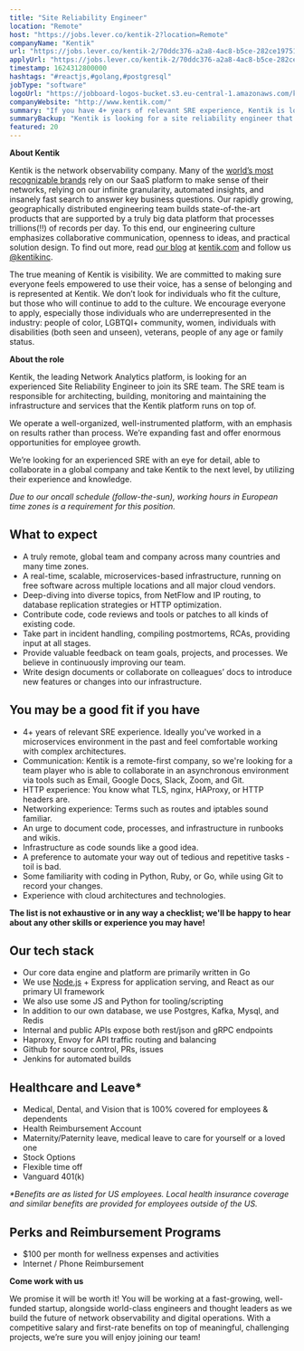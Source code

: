 ```yaml
---
title: "Site Reliability Engineer"
location: "Remote"
host: "https://jobs.lever.co/kentik-2?location=Remote"
companyName: "Kentik"
url: "https://jobs.lever.co/kentik-2/70ddc376-a2a8-4ac8-b5ce-282ce197518f"
applyUrl: "https://jobs.lever.co/kentik-2/70ddc376-a2a8-4ac8-b5ce-282ce197518f/apply"
timestamp: 1624312800000
hashtags: "#reactjs,#golang,#postgresql"
jobType: "software"
logoUrl: "https://jobboard-logos-bucket.s3.eu-central-1.amazonaws.com/kentik"
companyWebsite: "http://www.kentik.com/"
summary: "If you have 4+ years of relevant SRE experience, Kentik is looking for someone with your knowledge."
summaryBackup: "Kentik is looking for a site reliability engineer that has #python, #git, #reactjs."
featured: 20
---
```


**About Kentik**

Kentik is the network observability company. Many of the [world’s most recognizable brands](https://www.kentik.com/customers/) rely on our SaaS platform to make sense of their networks, relying on our infinite granularity, automated insights, and insanely fast search to answer key business questions. Our rapidly growing, geographically distributed engineering team builds state-of-the-art products that are supported by a truly big data platform that processes trillions(!!) of records per day. To this end, our engineering culture emphasizes collaborative communication, openness to ideas, and practical solution design. To find out more, read [our blog](https://www.kentik.com/blog/) at [kentik.com](http://kentik.com/) and follow us [@kentikinc](https://twitter.com/kentikinc).

The true meaning of Kentik is visibility. We are committed to making sure everyone feels empowered to use their voice, has a sense of belonging and is represented at Kentik. We don’t look for individuals who fit the culture, but those who will continue to add to the culture. We encourage everyone to apply, especially those individuals who are underrepresented in the industry: people of color, LGBTQI+ community, women, individuals with disabilities (both seen and unseen), veterans, people of any age or family status.

**About the role**

Kentik, the leading Network Analytics platform, is looking for an experienced Site Reliability Engineer to join its SRE team. The SRE team is responsible for architecting, building, monitoring and maintaining the infrastructure and services that the Kentik platform runs on top of.

We operate a well-organized, well-instrumented platform, with an emphasis on results rather than process. We’re expanding fast and offer enormous opportunities for employee growth.

We’re looking for an experienced SRE with an eye for detail, able to collaborate in a global company and take Kentik to the next level, by utilizing their experience and knowledge.

_Due to our oncall schedule (follow-the-sun), working hours in European time zones is a requirement for this position._

## What to expect

*   A truly remote, global team and company across many countries and many time zones.
*   A real-time, scalable, microservices-based infrastructure, running on free software across multiple locations and all major cloud vendors.
*   Deep-diving into diverse topics, from NetFlow and IP routing, to database replication strategies or HTTP optimization.
*   Contribute code, code reviews and tools or patches to all kinds of existing code.
*   Take part in incident handling, compiling postmortems, RCAs, providing input at all stages.
*   Provide valuable feedback on team goals, projects, and processes. We believe in continuously improving our team.
*   Write design documents or collaborate on colleagues’ docs to introduce new features or changes into our infrastructure.

## You may be a good fit if you have

*   4+ years of relevant SRE experience. Ideally you've worked in a microservices environment in the past and feel comfortable working with complex architectures.
*   Communication: Kentik is a remote-first company, so we're looking for a team player who is able to collaborate in an asynchronous environment via tools such as Email, Google Docs, Slack, Zoom, and Git.
*   HTTP experience: You know what TLS, nginx, HAProxy, or HTTP headers are.
*   Networking experience: Terms such as routes and iptables sound familiar.
*   An urge to document code, processes, and infrastructure in runbooks and wikis.
*   Infrastructure as code sounds like a good idea.
*   A preference to automate your way out of tedious and repetitive tasks - toil is bad.
*   Some familiarity with coding in Python, Ruby, or Go, while using Git to record your changes.
*   Experience with cloud architectures and technologies.

**The list is not exhaustive or in any way a checklist; we'll be happy to hear about any other skills or experience you may have!**

## Our tech stack

*   Our core data engine and platform are primarily written in Go
*   We use [Node.js](http://Node.js) + Express for application serving, and React as our primary UI framework
*   We also use some JS and Python for tooling/scripting
*   In addition to our own database, we use Postgres, Kafka, Mysql, and Redis
*   Internal and public APIs expose both rest/json and gRPC endpoints
*   Haproxy, Envoy for API traffic routing and balancing
*   Github for source control, PRs, issues
*   Jenkins for automated builds

## Healthcare and Leave\*

*   Medical, Dental, and Vision that is 100% covered for employees & dependents
*   Health Reimbursement Account
*   Maternity/Paternity leave, medical leave to care for yourself or a loved one
*   Stock Options
*   Flexible time off
*   Vanguard 401(k)

_\*Benefits are as listed for US employees. Local health insurance coverage and similar benefits are provided for employees outside of the US._

## Perks and Reimbursement Programs

*   $100 per month for wellness expenses and activities
*   Internet / Phone Reimbursement

**Come work with us**

We promise it will be worth it! You will be working at a fast-growing, well-funded startup, alongside world-class engineers and thought leaders as we build the future of network observability and digital operations. With a competitive salary and first-rate benefits on top of meaningful, challenging projects, we’re sure you will enjoy joining our team!
